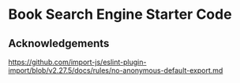 # Book Search Engine Starter Code


## Acknowledgements
https://github.com/import-js/eslint-plugin-import/blob/v2.27.5/docs/rules/no-anonymous-default-export.md